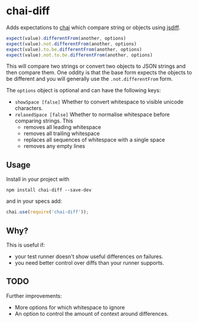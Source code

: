 chai-diff
=========

Adds expectations to [chai](http://chaijs.com/) which compare string or objects using [jsdiff](https://github.com/kpdecker/jsdiff).

```javascript
expect(value).differentFrom(another, options)
expect(value).not.differentFrom(another, options)
expect(value).to.be.differentFrom(another, options)
expect(value).not.to.be.differentFrom(another, options)
```

This will compare two strings or convert two objects to JSON strings and then compare them. One oddity is that the base form expects the objects to be different and you will generally use the `.not.differentFrom` form.

The `options` object is optional and can have the following keys:

* `showSpace [false]` Whether to convert whitespace to visible unicode characters.
* `relaxedSpace [false]` Whether to normalise whitespace before comparing strings. This
    - removes all leading whitespace
    - removes all trailing whitespace
    - replaces all sequences of whitespace with a single space
    - removes any empty lines

Usage
------------

Install in your project with

```
npm install chai-diff --save-dev
```

and in your specs add:

```javascript
chai.use(require('chai-diff'));
```

Why?
----

This is useful if:

* your test runner doesn't show useful differences on failures.
* you need better control over diffs than your runner supports.

TODO
----

Further improvements:

* More options for which whitespace to ignore
* An option to control the amount of context around differences.
